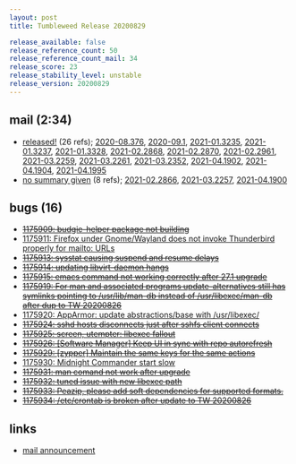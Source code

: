 ```yaml
---
layout: post
title: Tumbleweed Release 20200829

release_available: false
release_reference_count: 50
release_reference_count_mail: 34
release_score: 23
release_stability_level: unstable
release_version: 20200829
---
```


## mail (2:34)

- [released!](https://lists.opensuse.org/opensuse-factory/2020-08/msg00375.html) (26 refs); [2020-08.376](https://lists.opensuse.org/opensuse-factory/2020-08/msg00376.html), [2020-09.1](https://lists.opensuse.org/opensuse-factory/2020-09/msg00001.html), [2021-01.3235](https://github.com/boombatower/tumbleweed-review/issues/10), [2021-01.3237](https://github.com/boombatower/tumbleweed-review/issues/10), [2021-01.3328](https://github.com/boombatower/tumbleweed-review/issues/10), [2021-02.2868](https://github.com/boombatower/tumbleweed-review/issues/10), [2021-02.2870](https://github.com/boombatower/tumbleweed-review/issues/10), [2021-02.2961](https://github.com/boombatower/tumbleweed-review/issues/10), [2021-03.2259](https://github.com/boombatower/tumbleweed-review/issues/10), [2021-03.2261](https://github.com/boombatower/tumbleweed-review/issues/10), [2021-03.2352](https://github.com/boombatower/tumbleweed-review/issues/10), [2021-04.1902](https://github.com/boombatower/tumbleweed-review/issues/10), [2021-04.1904](https://github.com/boombatower/tumbleweed-review/issues/10), [2021-04.1995](https://github.com/boombatower/tumbleweed-review/issues/10)
- [no summary given](https://github.com/boombatower/tumbleweed-review/issues/10) (8 refs); [2021-02.2866](https://github.com/boombatower/tumbleweed-review/issues/10), [2021-03.2257](https://github.com/boombatower/tumbleweed-review/issues/10), [2021-04.1900](https://github.com/boombatower/tumbleweed-review/issues/10)

## bugs (16)

<!--more-->

- ~~[1175909: budgie-helper package not building](https://bugzilla.opensuse.org/show_bug.cgi?id=1175909)~~
- [1175911: Firefox under Gnome/Wayland does not invoke Thunderbird properly for mailto: URLs](https://bugzilla.opensuse.org/show_bug.cgi?id=1175911)
- ~~[1175913: sysstat causing suspend and resume delays](https://bugzilla.opensuse.org/show_bug.cgi?id=1175913)~~
- ~~[1175914: updating libvirt-daemon hangs](https://bugzilla.opensuse.org/show_bug.cgi?id=1175914)~~
- ~~[1175915: emacs command not working correctly after 27.1 upgrade](https://bugzilla.opensuse.org/show_bug.cgi?id=1175915)~~
- ~~[1175919: For man and associated programs update-alternatives still has symlinks pointing to /usr/lib/man-db instead of /usr/libexec/man-db after dup to TW 20200826](https://bugzilla.opensuse.org/show_bug.cgi?id=1175919)~~
- [1175920: AppArmor: update abstractions/base with /usr/libexec/](https://bugzilla.opensuse.org/show_bug.cgi?id=1175920)
- ~~[1175924: sshd hosts disconnects just after sshfs client connects](https://bugzilla.opensuse.org/show_bug.cgi?id=1175924)~~
- ~~[1175925: screen, utempter: libexec fallout](https://bugzilla.opensuse.org/show_bug.cgi?id=1175925)~~
- ~~[1175926: \[Software Manager\] Keep UI in sync with repo autorefresh](https://bugzilla.opensuse.org/show_bug.cgi?id=1175926)~~
- ~~[1175929: \[zypper\] Maintain the same keys for the same actions](https://bugzilla.opensuse.org/show_bug.cgi?id=1175929)~~
- [1175930: Midnight Commander start slow](https://bugzilla.opensuse.org/show_bug.cgi?id=1175930)
- ~~[1175931: man comand not work after upgrade](https://bugzilla.opensuse.org/show_bug.cgi?id=1175931)~~
- ~~[1175932: tuned issue with new libexec path](https://bugzilla.opensuse.org/show_bug.cgi?id=1175932)~~
- ~~[1175933: Peazip, please add soft dependencies for supported formats.](https://bugzilla.opensuse.org/show_bug.cgi?id=1175933)~~
- ~~[1175934: /etc/crontab is broken after update to TW 20200826](https://bugzilla.opensuse.org/show_bug.cgi?id=1175934)~~



## links

- [mail announcement](https://github.com/boombatower/tumbleweed-review/issues/10)

